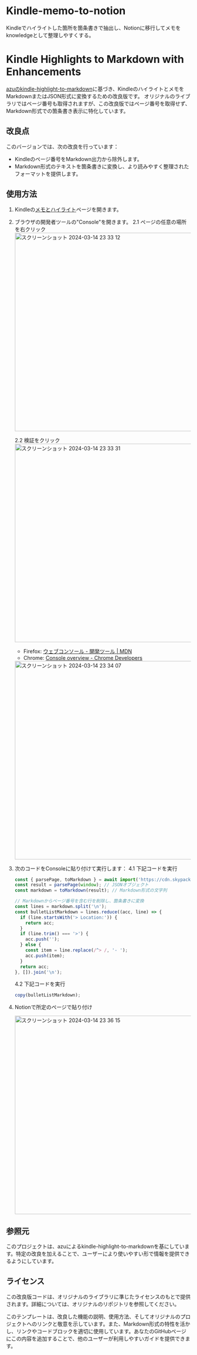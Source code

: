 # Kindle-memo-to-notion
Kindleでハイライトした箇所を箇条書きで抽出し、Notionに移行してメモをknowledgeとして整理しやすくする。

# Kindle Highlights to Markdown with Enhancements

[azuのkindle-highlight-to-markdown](https://github.com/azu/kindle-highlight-to-markdown)に基づき、KindleのハイライトとメモをMarkdownまたはJSON形式に変換するための改良版です。
オリジナルのライブラリではページ番号も取得されますが、この改良版ではページ番号を取得せず、Markdown形式での箇条書き表示に特化しています。

## 改良点

このバージョンでは、次の改良を行っています：

- Kindleのページ番号をMarkdown出力から除外します。
- Markdown形式のテキストを箇条書きに変換し、より読みやすく整理されたフォーマットを提供します。

## 使用方法

1. Kindleの[メモとハイライト](https://read.amazon.co.jp/notebook)ページを開きます。
2. ブラウザの開発者ツールの"Console"を開きます。
   2.1 ページの任意の場所を右クリック
   <img width="540" alt="スクリーンショット 2024-03-14 23 33 12" src="https://github.com/katsuhisa/Kindle-memo-to-notion/assets/86588377/9bc1b7f2-874c-4283-b8c3-f820664d0a26">

   2.2 検証をクリック
   <img width="540" alt="スクリーンショット 2024-03-14 23 33 31" src="https://github.com/katsuhisa/Kindle-memo-to-notion/assets/86588377/c27b9c1b-d672-466e-b505-62746776a391">

    - Firefox: [ウェブコンソール - 開発ツール | MDN](https://developer.mozilla.org/ja/docs/Tools/Web_Console)
    - Chrome: [Console overview - Chrome Developers](https://developer.chrome.com/docs/devtools/console/)
   
   <img width="540" alt="スクリーンショット 2024-03-14 23 34 07" src="https://github.com/katsuhisa/Kindle-memo-to-notion/assets/86588377/ebcee2a8-43ed-46a8-828d-e9ca95a92089">

4. 次のコードをConsoleに貼り付けて実行します：
   4.1 下記コードを実行
   ```javascript
   const { parsePage, toMarkdown } = await import('https://cdn.skypack.dev/kindle-highlight-to-markdown');
   const result = parsePage(window); // JSONオブジェクト
   const markdown = toMarkdown(result); // Markdown形式の文字列
   
   // Markdownからページ番号を含む行を削除し、箇条書きに変換
   const lines = markdown.split('\n');
   const bulletListMarkdown = lines.reduce((acc, line) => {
     if (line.startsWith('> Location:')) {
       return acc;
     }
     if (line.trim() === '>') {
       acc.push('');
     } else {
       const item = line.replace(/^> /, '- ');
       acc.push(item);
     }
     return acc;
   }, []).join('\n');
   ```
   4.2 下記コードを実行
   ```javascript
   copy(bulletListMarkdown);
   ```
5. Notionで所定のページで貼り付け

   <img width="540" alt="スクリーンショット 2024-03-14 23 36 15" src="https://github.com/katsuhisa/Kindle-memo-to-notion/assets/86588377/c4688ca4-fafd-4db3-b0ac-922711b778b4">


## 参照元
このプロジェクトは、azuによるkindle-highlight-to-markdownを基にしています。特定の改良を加えることで、ユーザーにより使いやすい形で情報を提供できるようにしています。

## ライセンス
この改良版コードは、オリジナルのライブラリに準じたライセンスのもとで提供されます。詳細については、オリジナルのリポジトリを参照してください。

このテンプレートは、改良した機能の説明、使用方法、そしてオリジナルのプロジェクトへのリンクと敬意を示しています。また、Markdown形式の特性を活かし、リンクやコードブロックを適切に使用しています。あなたのGitHubページにこの内容を追加することで、他のユーザーが利用しやすいガイドを提供できます。
